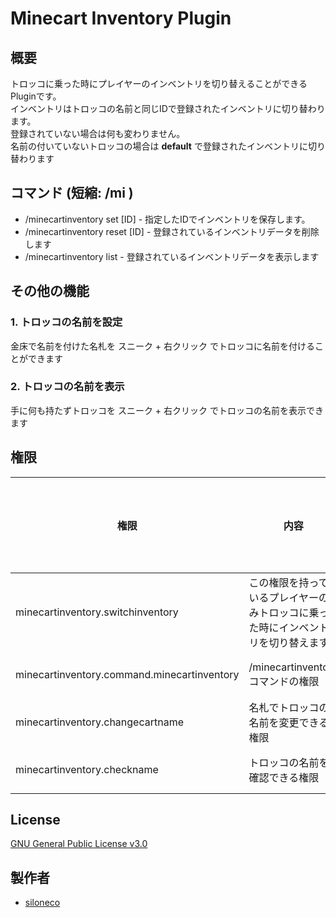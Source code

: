 # Minecart Inventory Plugin

## 概要
トロッコに乗った時にプレイヤーのインベントリを切り替えることができるPluginです。  
インベントリはトロッコの名前と同じIDで登録されたインベントリに切り替わります。  
登録されていない場合は何も変わりません。  
名前の付いていないトロッコの場合は **default** で登録されたインベントリに切り替わります  

## コマンド (短縮: /mi )
* /minecartinventory set [ID] - 指定したIDでインベントリを保存します。
* /minecartinventory reset [ID] - 登録されているインベントリデータを削除します
* /minecartinventory list - 登録されているインベントリデータを表示します  

## その他の機能
### 1. トロッコの名前を設定
金床で名前を付けた名札を スニーク + 右クリック でトロッコに名前を付けることができます
### 2. トロッコの名前を表示
手に何も持たずトロッコを スニーク + 右クリック でトロッコの名前を表示できます

## 権限
| 権限 | 内容 | デフォルト値 |
|-----------|------------|------------|
| minecartinventory.switchinventory | この権限を持っているプレイヤーのみトロッコに乗った時にインベントリを切り替えます | 全員 |
| minecartinventory.command.minecartinventory | /minecartinventoryコマンドの権限 | OPのみ |
| minecartinventory.changecartname | 名札でトロッコの名前を変更できる権限 | OPのみ |
| minecartinventory.checkname | トロッコの名前を確認できる権限 | OPのみ |

## License
[GNU General Public License v3.0](LICENSE)

## 製作者

* [siloneco](https://github.com/siloneco)